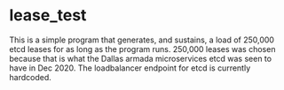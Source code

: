 # lease_test

This is a simple program that generates, and sustains, a load of 250,000 etcd leases for as long as the program runs. 250,000 leases was chosen because that is what the Dallas armada microservices etcd was seen to have in Dec 2020. The loadbalancer endpoint for etcd is currently hardcoded. 
